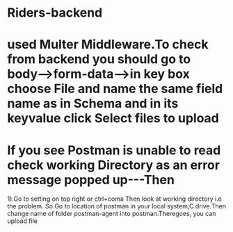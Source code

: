 # Riders-backend
# used Multer Middleware.To check from backend you should go to body-->form-data-->in key box choose File and name the same field name as in Schema and in its keyvalue click Select files to upload
# If you see Postman is unable to read check working Directory as an error message popped up---Then
1).Go to setting on top right or ctrl+coma Then look at working directory i.e the problem. So Go to location of postman in your local system,C drive.Then change name of folder postman-agent into postman.Theregoes, you can upload file

